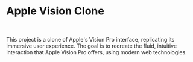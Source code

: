 <h1>Apple Vision Clone</h1> <br>
<p>This project is a clone of Apple's Vision Pro interface, replicating its immersive user experience. The goal is to recreate the fluid, intuitive interaction that Apple Vision Pro offers, using modern web technologies.</p> <br>
<br>
